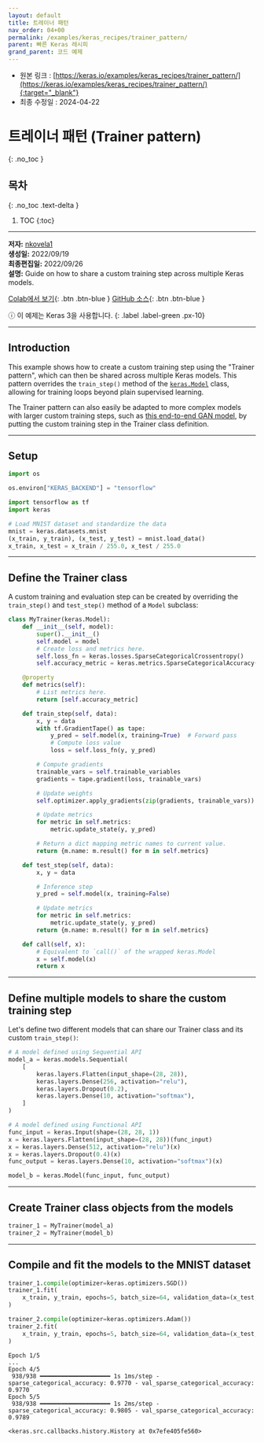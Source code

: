```yaml
---
layout: default
title: 트레이너 패턴
nav_order: 04+00
permalink: /examples/keras_recipes/trainer_pattern/
parent: 빠른 Keras 레시피
grand_parent: 코드 예제
---
```


* 원본 링크 : [https://keras.io/examples/keras_recipes/trainer_pattern/](https://keras.io/examples/keras_recipes/trainer_pattern/){:target="_blank"}
* 최종 수정일 : 2024-04-22

# 트레이너 패턴 (Trainer pattern)
{: .no_toc }

## 목차
{: .no_toc .text-delta }

1. TOC
{:toc}

---

**저자:** [nkovela1](https://nkovela1.github.io/)  
**생성일:** 2022/09/19  
**최종편집일:** 2022/09/26  
**설명:** Guide on how to share a custom training step across multiple Keras models.

[Colab에서 보기](https://colab.research.google.com/github/keras-team/keras-io/blob/master/examples/keras_recipes/ipynb/trainer_pattern.ipynb){: .btn .btn-blue }
[GitHub 소스](https://github.com/keras-team/keras-io/blob/master/examples/keras_recipes/trainer_pattern.py){: .btn .btn-blue }

ⓘ 이 예제는 Keras 3을 사용합니다.
{: .label .label-green .px-10}

----

## Introduction

This example shows how to create a custom training step using the "Trainer pattern", which can then be shared across multiple Keras models. This pattern overrides the `train_step()` method of the [`keras.Model`](/api/models/model#model-class) class, allowing for training loops beyond plain supervised learning.

The Trainer pattern can also easily be adapted to more complex models with larger custom training steps, such as [this end-to-end GAN model](https://keras.io/guides/custom_train_step_in_tensorflow/#wrapping-up-an-endtoend-gan-example), by putting the custom training step in the Trainer class definition.

* * *

Setup
-----

```python
import os

os.environ["KERAS_BACKEND"] = "tensorflow"

import tensorflow as tf
import keras

# Load MNIST dataset and standardize the data
mnist = keras.datasets.mnist
(x_train, y_train), (x_test, y_test) = mnist.load_data()
x_train, x_test = x_train / 255.0, x_test / 255.0
```

* * *

Define the Trainer class
------------------------

A custom training and evaluation step can be created by overriding the `train_step()` and `test_step()` method of a `Model` subclass:

```python
class MyTrainer(keras.Model):
    def __init__(self, model):
        super().__init__()
        self.model = model
        # Create loss and metrics here.
        self.loss_fn = keras.losses.SparseCategoricalCrossentropy()
        self.accuracy_metric = keras.metrics.SparseCategoricalAccuracy()

    @property
    def metrics(self):
        # List metrics here.
        return [self.accuracy_metric]

    def train_step(self, data):
        x, y = data
        with tf.GradientTape() as tape:
            y_pred = self.model(x, training=True)  # Forward pass
            # Compute loss value
            loss = self.loss_fn(y, y_pred)

        # Compute gradients
        trainable_vars = self.trainable_variables
        gradients = tape.gradient(loss, trainable_vars)

        # Update weights
        self.optimizer.apply_gradients(zip(gradients, trainable_vars))

        # Update metrics
        for metric in self.metrics:
            metric.update_state(y, y_pred)

        # Return a dict mapping metric names to current value.
        return {m.name: m.result() for m in self.metrics}

    def test_step(self, data):
        x, y = data

        # Inference step
        y_pred = self.model(x, training=False)

        # Update metrics
        for metric in self.metrics:
            metric.update_state(y, y_pred)
        return {m.name: m.result() for m in self.metrics}

    def call(self, x):
        # Equivalent to `call()` of the wrapped keras.Model
        x = self.model(x)
        return x
```

* * *

Define multiple models to share the custom training step
--------------------------------------------------------

Let's define two different models that can share our Trainer class and its custom `train_step()`:

```python
# A model defined using Sequential API
model_a = keras.models.Sequential(
    [
        keras.layers.Flatten(input_shape=(28, 28)),
        keras.layers.Dense(256, activation="relu"),
        keras.layers.Dropout(0.2),
        keras.layers.Dense(10, activation="softmax"),
    ]
)

# A model defined using Functional API
func_input = keras.Input(shape=(28, 28, 1))
x = keras.layers.Flatten(input_shape=(28, 28))(func_input)
x = keras.layers.Dense(512, activation="relu")(x)
x = keras.layers.Dropout(0.4)(x)
func_output = keras.layers.Dense(10, activation="softmax")(x)

model_b = keras.Model(func_input, func_output)
```

* * *

Create Trainer class objects from the models
--------------------------------------------

```python
trainer_1 = MyTrainer(model_a)
trainer_2 = MyTrainer(model_b)
```

* * *

Compile and fit the models to the MNIST dataset
-----------------------------------------------

```python
trainer_1.compile(optimizer=keras.optimizers.SGD())
trainer_1.fit(
    x_train, y_train, epochs=5, batch_size=64, validation_data=(x_test, y_test)
)

trainer_2.compile(optimizer=keras.optimizers.Adam())
trainer_2.fit(
    x_train, y_train, epochs=5, batch_size=64, validation_data=(x_test, y_test)
)
```

```
Epoch 1/5
...
Epoch 4/5
 938/938 ━━━━━━━━━━━━━━━━━━━━ 1s 1ms/step - sparse_categorical_accuracy: 0.9770 - val_sparse_categorical_accuracy: 0.9770
Epoch 5/5
 938/938 ━━━━━━━━━━━━━━━━━━━━ 1s 2ms/step - sparse_categorical_accuracy: 0.9805 - val_sparse_categorical_accuracy: 0.9789

<keras.src.callbacks.history.History at 0x7efe405fe560>
```
